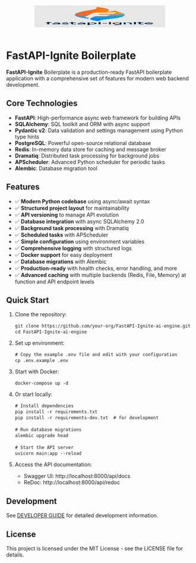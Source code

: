 <p align="center">
  <picture>
    <source media="(prefers-color-scheme: dark)" srcset="/assets/main-logo.png">
    <source media="(prefers-color-scheme: light)" srcset="/assets/main-logo.png">
    <img alt="FastAPI-Ignite Boilerplate " src="/assets/main-logo.png" width="352" height="59" style="max-width: 100%;">
  </picture>
  <br/>
  <br/>
</p>

# FastAPI-Ignite Boilerplate 

**FastAPI-Ignite** Boilerplate is a production-ready FastAPI boilerplate application with a comprehensive set of features for modern web backend development.

## Core Technologies

- **FastAPI**: High-performance async web framework for building APIs
- **SQLAlchemy**: SQL toolkit and ORM with async support
- **Pydantic v2**: Data validation and settings management using Python type hints
- **PostgreSQL**: Powerful open-source relational database
- **Redis**: In-memory data store for caching and message broker
- **Dramatiq**: Distributed task processing for background jobs
- **APScheduler**: Advanced Python scheduler for periodic tasks
- **Alembic**: Database migration tool

## Features

- ✅ **Modern Python codebase** using async/await syntax
- ✅ **Structured project layout** for maintainability
- ✅ **API versioning** to manage API evolution
- ✅ **Database integration** with async SQLAlchemy 2.0
- ✅ **Background task processing** with Dramatiq
- ✅ **Scheduled tasks** with APScheduler
- ✅ **Simple configuration** using environment variables
- ✅ **Comprehensive logging** with structured logs
- ✅ **Docker support** for easy deployment
- ✅ **Database migrations** with Alembic
- ✅ **Production-ready** with health checks, error handling, and more
- ✅ **Advanced caching** with multiple backends (Redis, File, Memory) at function and API endpoint levels

## Quick Start

1. Clone the repository:
   ```
   git clone https://github.com/your-org/FastAPI-Ignite-ai-engine.git
   cd FastAPI-Ignite-ai-engine
   ```

2. Set up environment:
   ```
   # Copy the example .env file and edit with your configuration
   cp .env.example .env
   ```

3. Start with Docker:
   ```
   docker-compose up -d
   ```

4. Or start locally:
   ```
   # Install dependencies
   pip install -r requirements.txt
   pip install -r requirements-dev.txt  # for development

   # Run database migrations
   alembic upgrade head

   # Start the API server
   uvicorn main:app --reload
   ```

5. Access the API documentation:
   - Swagger UI: http://localhost:8000/api/docs
   - ReDoc: http://localhost:8000/api/redoc

## Development

See [DEVELOPER GUIDE](DEVELOPER_GUIDE.md) for detailed development information.

## License

This project is licensed under the MIT License - see the LICENSE file for details.